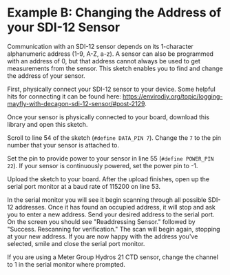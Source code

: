 [//]: # ( @page example_b_page Example B: Changing the Address of your SDI-12 Sensor )
# Example B: Changing the Address of your SDI-12 Sensor

Communication with an SDI-12 sensor depends on its 1-character alphanumeric address (1-9, A-Z, a-z).  A sensor can also be programmed with an address of 0, but that address cannot always be used to get measurements from the sensor.  This sketch enables you to find and change the address of your sensor.

First, physically connect your SDI-12 sensor to your device.  Some helpful hits for connecting it can be found here:  https://envirodiy.org/topic/logging-mayfly-with-decagon-sdi-12-sensor/#post-2129.

Once your sensor is physically connected to your board, download this library and open this sketch.

Scroll to line 54 of the sketch (`#define DATA_PIN 7`).  Change the `7` to the pin number that your sensor is attached to.

Set the pin to provide power to your sensor in line 55 (`#define POWER_PIN 22`).  If your sensor is continuously powered, set the power pin to -1.

Upload the sketch to your board.  After the upload finishes, open up the serial port monitor at a baud rate of 115200 on line 53.

In the serial monitor you will see it begin scanning through all possible SDI-12 addresses.  Once it has found an occupied address, it will stop and ask you to enter a new address.  Send your desired address to the serial port.  On the screen you should see "Readdressing Sensor." followed by "Success.  Rescanning for verification."  The scan will begin again, stopping at your new address.  If you are now happy with the address you've selected, smile and close the serial port monitor.

If you are using a Meter Group Hydros 21 CTD sensor, change the channel to 1 in the serial monitor where prompted.

[//]: # ( @section b_address_change_pio PlatformIO Configuration )

[//]: # ( @include{lineno} b_address_change/platformio.ini )

[//]: # ( @section b_address_change_code The Complete Example )

